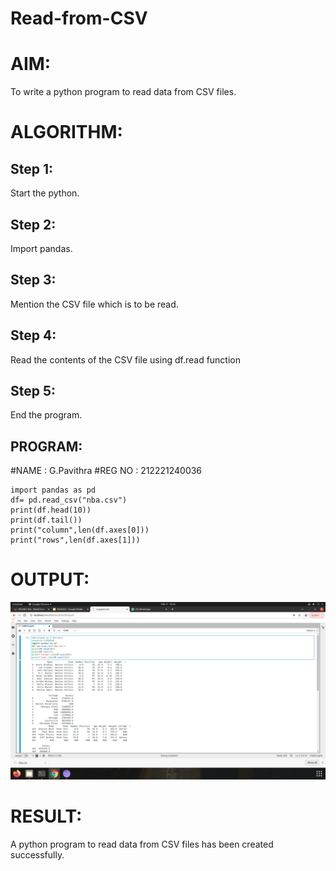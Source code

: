# Read-from-CSV

# AIM:
To write a python program to read data from CSV files.

# ALGORITHM:
## Step 1:
Start the python.

## Step 2:
Import pandas.

## Step 3:
Mention the CSV file which is to be read.

## Step 4:
Read the contents of the CSV file using df.read function

## Step 5:
End the program.

## PROGRAM:
#NAME : G.Pavithra
#REG NO : 212221240036
~~~
import pandas as pd
df= pd.read_csv("nba.csv")
print(df.head(10))
print(df.tail())
print("column",len(df.axes[0]))
print("rows",len(df.axes[1]))
~~~
# OUTPUT:
![ouput](m4.png)
# RESULT:
A python program to read data from CSV files has been created successfully.
